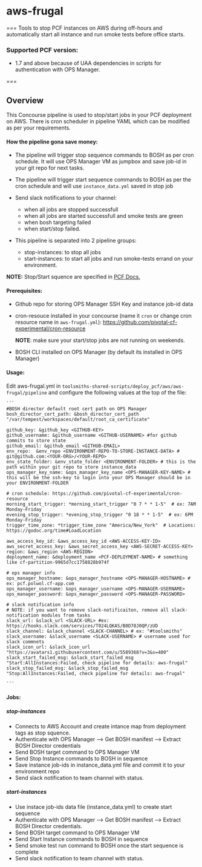 # aws-frugal
===
Tools to stop PCF instances on AWS during off-hours and automatically start all instance and run smoke tests before office starts.

### Supported PCF version:
* 1.7 and above because of UAA dependencies in scripts for authentication with OPS Manager.

===
## Overview

This Concourse pipeline is used to stop/start jobs in your PCF deployment on AWS. There is cron scheduler in pipeline YAML which can be modified as per your requirements.

#### How the pipeline gona save money:

* The pipeline will trigger stop sequence commands to BOSH as per cron schedule. It will use OPS Manager VM as jumpbox and save job-id in your git repo for next tasks.
* The pipeline will trigger start sequence commands to BOSH as per the cron schedule and will use `instance_data.yml` saved in stop job
* Send slack notifications to your channel:
	* when all jobs are stopped successfull
	* when all jobs are started successfull and smoke tests are green
	* when bosh targeting failed
	* when start/stop failed.
	

* This pipeline is separated into 2 pipeline groups:

	* stop-instances: to stop all jobs
	* start-instances: to start all jobs and run smoke-tests errand on your environment.

**NOTE:** Stop/Start squence are specified in [PCF Docs.](https://docs.pivotal.io/pivotalcf/1-7/customizing/start-stop-vms.html)

#### Prerequisites:

* Github repo for storing OPS Manager SSH Key and instance job-id data
* cron-resouce installed in your concourse (name it `cron` or change cron resource name in `aws-frugal.yml`): https://github.com/pivotal-cf-experimental/cron-resource

	**NOTE**: make sure your start/stop jobs are not running on weekends.

* BOSH CLI installed on OPS Manager (by default its installed in OPS Manager)


#### Usage:

Edit aws-frugal.yml in `toolsmiths-shared-scripts/deploy_pcf/aws/aws-frugal/pipeline` and configure the following values at the top of the file:
 
 	```
	#BOSH director default root cert path on OPS Manager
	bosh_director_cert_path: &bosh_director_cert_path "/var/tempest/workspaces/default/root_ca_certificate"

	github_key: &github_key <GITHUB-KEY>
	github_username: &github_username <GITHUB-USERNAME> #for github commits to store state
	github_email: &github_email <GITHUB-EMAIL>
	env_repo:  &env_repo <ENVIRONMENT-REPO-TO-STORE-INSTANCE-DATA> # git@github.com:<YOUR-ORG>/<YOUR-REPO>
	env_state_folder: &env_state_folder <ENVIRONMENT-FOLDER> # this is the path within your git repo to store instance_data
	ops_manager_key_name: &ops_manager_key_name <OPS-MANAGER-KEY-NAME> # this will be the ssh-key to login into your OPS Manager should be in your ENVIRONMENT-FOLDER

	# cron schedule: https://github.com/pivotal-cf-experimental/cron-resource
	morning_start_trigger: *morning_start_trigger "0 7 * * 1-5"  # ex: 7AM Monday-Friday
	evening_stop_trigger: *evening_stop_trigger "0 18 * * 1-5"  # ex: 6PM Monday-Friday
	trigger_time_zone: *trigger_time_zone "America/New_York"  # Locations: https://godoc.org/time#LoadLocation

	aws_access_key_id: &aws_access_key_id <AWS-ACCESS-KEY-ID>
	aws_secret_access_key: &aws_secret_access_key <AWS-SECRET-ACCESS-KEY>
	region: &aws_region <AWS-REGION>
	deployment_name: &deployment_name <PCF-DEPLOYMENT-NAME> # something like cf-partition-9965d7cc1758828b974f

	# ops manager info
	ops_manager_hostname: &ops_manager_hostname <OPS-MANAGER-HOSTNAME> # ex: pcf.polwol.cf-app.com
	ops_manager_username: &ops_manager_username <OPS-MANAGER-USERNAME>
	ops_manager_password: &ops_manager_password <OPS-MANAGER-PASSWORD>

	# slack notification info
	# NOTE: if you want to remove slack-notificaiton, remove all slack-notification modules from tasks
	slack_url: &slack_url <SLACK-URL> #ex:  https://hooks.slack.com/services/T024LQKAS/B0D78J0QP/zUD
	slack_channel: &slack_channel <SLACK-CHANNEL> # ex: "#toolsmiths"
	slack_username: &slack_username <SLACK-USERNAME> # username used for slack commnets
	slack_icon_url: &slack_icon_url "https://avatars1.githubusercontent.com/u/5589368?v=3&s=400"
	slack_start_failed_msg: &slack_start_failed_msg "Start:AllInstances:Failed, check pipeline for details: aws-frugal"
	slack_stop_failed_msg: &slack_stop_failed_msg "Stop:AllInstances:Failed, check pipeline for details: aws-frugal"

 	```	

#### Jobs:

##### stop-instances
* Connects to AWS Account and create intance map from deployment tags as stop squence.
* Authenticate with OPS Manager --> Get BOSH manifest --> Extract BOSH Director credentials
* Send BOSH target command to OPS Manager VM
* Send Stop Instance commands to BOSH in sequence
* Save instance job-ids in instance_data.yml file and commit it to your environment repo
* Send slack notification to team channel with status.


##### start-instances
* Use instace job-ids data file (instance_data.yml) to create start sequence
* Authenticate with OPS Manager --> Get BOSH manifest --> Extract BOSH Director credentials.
* Send BOSH target command to OPS Manager VM
* Send Start Instance commands to BOSH in sequence
* Send smoke test run command to BOSH once the start sequence is complete
* Send slack notification to team channel with status.
